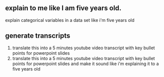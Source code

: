 ## explain to me like I am five years old. 
explain categorical variables in a data set like i'm five years old

## generate transcripts
1. translate this into a 5 minutes youtube video transcript with key bullet points for powerpoint slides
2. translate this into a 5 minutes youtube video transcript with key bullet points for powerpoint slides and make it sound like i'm explaining it to a five years old
